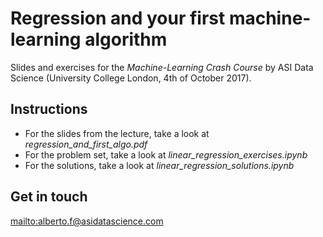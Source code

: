 # Regression and your first machine-learning algorithm
Slides and exercises for the *Machine-Learning Crash Course* 
by ASI Data Science (University College London, 4th of October 2017). 

## Instructions
* For the slides from the lecture, take a look at *regression_and_first_algo.pdf*
* For the problem set, take a look at *linear_regression_exercises.ipynb*
* For the solutions, take a look at *linear_regression_solutions.ipynb*

## Get in touch 
<mailto:alberto.f@asidatascience.com>
